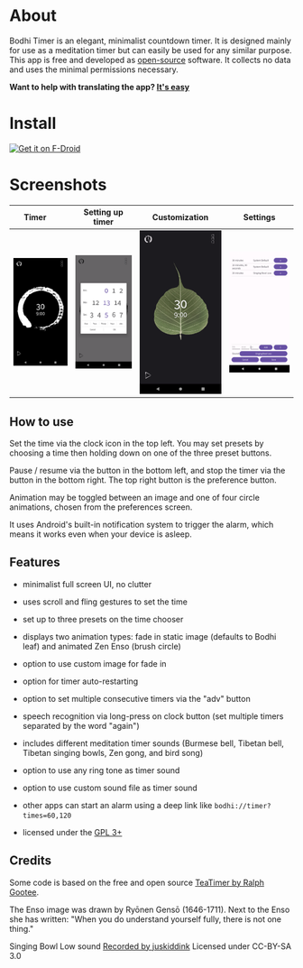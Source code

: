 # About
Bodhi Timer is an elegant, minimalist countdown timer.
It is designed mainly for use as a meditation timer but can easily be used for any similar purpose.
This app is free and developed as [open-source](https://github.com/yuttadhammo/BodhiTimer) software. 
It collects no data and uses the minimal permissions necessary.

**Want to help with translating the app? [It's easy](https://www.transifex.com/bodhi-timer/bodhi-timer-app/)**

# Install
[<img src="https://f-droid.org/badge/get-it-on.png" alt="Get it on F-Droid" height="80">](https://f-droid.org/en/packages/org.yuttadhammo.BodhiTimer/)

# Screenshots

| Timer&nbsp; &nbsp; &nbsp;  | Setting up timer | Customization | Settings |
| :--: | :--: | :--: | :--: |
| ![Timer](/fastlane/metadata/android/en-US/images/phoneScreenshots/1_en-US.png) | ![Setting up timer](/fastlane/metadata/android/en-US/images/phoneScreenshots/2_en-US.png) | ![Customization](/fastlane/metadata/android/en-US/images/phoneScreenshots/3_en-US.png) | ![Settings](/fastlane/metadata/android/en-US/images/phoneScreenshots/4_en-US.png) | 

## How to use

Set the time via the clock icon in the top left.  You may set presets by choosing a time then holding down on one of the three preset buttons.

Pause / resume via the button in the bottom left, and stop the timer via the button in the bottom right.  The top right button is the preference button.

Animation may be toggled between an image and one of four circle animations, chosen from the preferences screen.

It uses Android's built-in notification system to trigger the alarm, which means it works even when your device is asleep.

## Features

- minimalist full screen UI, no clutter
- uses scroll and fling gestures to set the time
- set up to three presets on the time chooser

- displays two animation types: fade in static image (defaults to Bodhi leaf) and animated Zen Enso (brush circle)
- option to use custom image for fade in

- option for timer auto-restarting
- option to set multiple consecutive timers via the "adv" button
- speech recognition via long-press on clock button (set multiple timers separated by the word "again")

- includes different meditation timer sounds (Burmese bell, Tibetan bell, Tibetan singing bowls, Zen gong, and bird song)
- option to use any ring tone as timer sound
- option to use custom sound file as timer sound
- other apps can start an alarm using a deep link like `bodhi://timer?times=60,120`

- licensed under the [GPL 3+](https://www.gnu.org/licenses/gpl.html)

## Credits

Some code is based on the free and open source [TeaTimer by Ralph Gootee](https://play.google.com/store/apps/details?id=goo.TeaTimer).

The Enso image was drawn by Ryōnen Gensō (1646-1711).
Next to the Enso she has written:
"When you do understand yourself fully,
there is not one thing."

Singing Bowl Low sound
[Recorded by juskiddink](https://freesound.org/people/juskiddink/sounds/122647/)
Licensed under CC-BY-SA 3.0


<!-- Regenerate: pandoc -f gfm -t html -o fastlane/metadata/android/en-US/full_description.txt README.md -->

